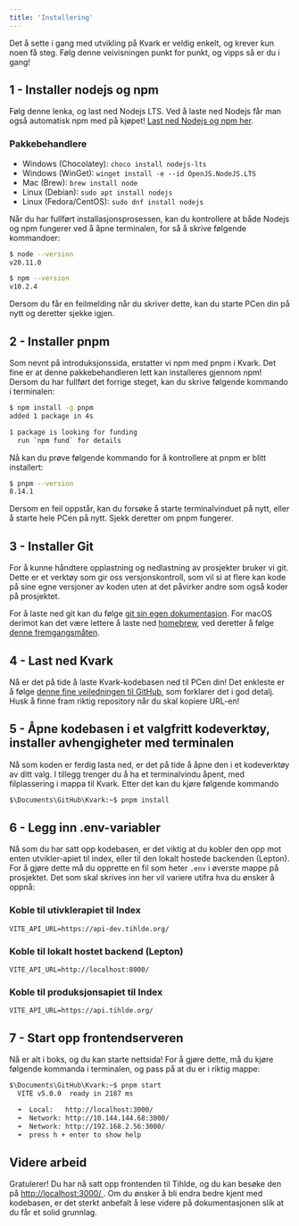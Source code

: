 ```yaml
---
title: 'Installering'
---
```


Det å sette i gang med utvikling på Kvark er veldig enkelt, og krever kun noen få steg. Følg denne veivisningen punkt for punkt, og vipps så er du i gang!

## 1 - Installer nodejs og npm

Følg denne lenka, og last ned Nodejs LTS. Ved å laste ned Nodejs får man også automatisk npm med på kjøpet! [Last ned Nodejs og npm her](https://nodejs.org/en).

### Pakkebehandlere

- Windows (Chocolatey): `choco install nodejs-lts`
- Windows (WinGet): `winget install -e --id OpenJS.NodeJS.LTS`
- Mac (Brew): `brew install node`
- Linux (Debian): `sudo apt install nodejs`
- Linux (Fedora/CentOS): `sudo dnf install nodejs`

Når du har fullført installasjonsprosessen, kan du kontrollere at både Nodejs og npm fungerer ved å åpne terminalen, for så å skrive følgende kommandoer:

```bash
$ node --version
v20.11.0
```

```bash
$ npm --version
v10.2.4
```

Dersom du får en feilmelding når du skriver dette, kan du starte PCen din på nytt og deretter sjekke igjen.

## 2 - Installer pnpm

Som nevnt på introduksjonssida, erstatter vi npm med pnpm i Kvark. Det fine er at denne pakkebehandleren lett kan installeres gjennom npm! Dersom du har fullført det forrige steget, kan du skrive følgende kommando i terminalen:

```bash
$ npm install -g pnpm
added 1 package in 4s

1 package is looking for funding
  run `npm fund` for details
```

Nå kan du prøve følgende kommando for å kontrollere at pnpm er blitt installert:

```bash
$ pnpm --version
8.14.1
```

Dersom en feil oppstår, kan du forsøke å starte terminalvinduet på nytt, eller å starte hele PCen på nytt. Sjekk deretter om pnpm fungerer.

## 3 - Installer Git

For å kunne håndtere opplastning og nedlastning av prosjekter bruker vi git. Dette er et verktøy som gir oss versjonskontroll, som vil si at flere kan kode på sine egne versjoner av koden uten at det påvirker andre som også koder på prosjektet.

For å laste ned git kan du følge [git sin egen dokumentasjon](https://git-scm.com/book/en/v2/Getting-Started-Installing-Git). For macOS derimot kan det være lettere å laste ned [homebrew](https://docs.brew.sh/Installation), ved deretter å følge [denne fremgangsmåten](https://www.git-scm.com/download/mac).

## 4 - Last ned Kvark

Nå er det på tide å laste Kvark-kodebasen ned til PCen din! Det enkleste er å følge [denne fine veiledningen til GitHub](https://docs.github.com/en/repositories/creating-and-managing-repositories/cloning-a-repository), som forklarer det i god detalj. Husk å finne fram riktig repository når du skal kopiere URL-en!

## 5 - Åpne kodebasen i et valgfritt kodeverktøy, installer avhengigheter med terminalen

Nå som koden er ferdig lasta ned, er det på tide å åpne den i et kodeverktøy av ditt valg. I tillegg trenger du å ha et terminalvindu åpent, med filplassering i mappa til Kvark. Etter det kan du kjøre følgende kommando

```bash
$\Documents\GitHub\Kvark:~$ pnpm install
```

## 6 - Legg inn .env-variabler

Nå som du har satt opp kodebasen, er det viktig at du kobler den opp mot enten utvikler-apiet til index, eller til den lokalt hostede backenden (Lepton). For å gjøre dette må du opprette en fil som heter `.env` i øverste mappe på prosjektet. Det som skal skrives inn her vil variere utifra hva du ønsker å oppnå:

### Koble til utivklerapiet til Index

```text
VITE_API_URL=https://api-dev.tihlde.org/
```

### Koble til lokalt hostet backend (Lepton)

```text
VITE_API_URL=http://localhost:8000/
```

### Koble til produksjonsapiet til Index

```text
VITE_API_URL=https://api.tihlde.org/
```

## 7 - Start opp frontendserveren

Nå er alt i boks, og du kan starte nettsida! For å gjøre dette, må du kjøre følgende kommanda i terminalen, og pass på at du er i riktig mappe:

```bash
$\Documents\GitHub\Kvark:~$ pnpm start
  VITE v5.0.0  ready in 2187 ms

  ➜  Local:   http://localhost:3000/
  ➜  Network: http://10.144.144.68:3000/
  ➜  Network: http://192.168.2.56:3000/
  ➜  press h + enter to show help
```

## Videre arbeid

Gratulerer! Du har nå satt opp frontenden til Tihlde, og du kan besøke den på [ http://localhost:3000/ ](http://localhost:3000/). Om du ønsker å bli endra bedre kjent med kodebasen, er det sterkt anbefalt å lese videre på dokumentasjonen slik at du får et solid grunnlag.
